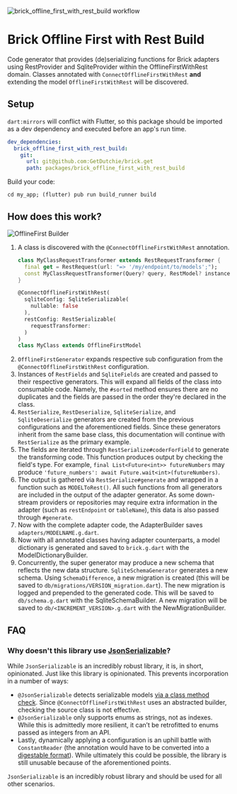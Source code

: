 ![brick_offline_first_with_rest_build workflow](https://github.com/GetDutchie/brick/actions/workflows/brick_offline_first_with_rest_build.yaml/badge.svg)

# Brick Offline First with Rest Build

Code generator that provides (de)serializing functions for Brick adapters using RestProvider and SqliteProvider within the OfflineFirstWithRest domain. Classes annotated with `ConnectOfflineFirstWithRest` **and** extending the model `OfflineFirstWithRest` will be discovered.

## Setup

`dart:mirrors` will conflict with Flutter, so this package should be imported as a dev dependency and executed before an app's run time.

```yaml
dev_dependencies:
  brick_offline_first_with_rest_build:
    git:
      url: git@github.com:GetDutchie/brick.get
      path: packages/brick_offline_first_with_rest_build
```

Build your code:

```shell
cd my_app; (flutter) pub run build_runner build
```

## How does this work?

![OfflineFirst Builder](https://user-images.githubusercontent.com/865897/72175884-1c399900-3392-11ea-8baa-7d50f8db6773.jpg)

1. A class is discovered with the `@ConnectOfflineFirstWithRest` annotation.
      ```dart
      class MyClassRequestTransformer extends RestRequestTransformer {
        final get = RestRequest(url: "=> '/my/endpoint/to/models';");
        const MyClassRequestTransformer(Query? query, RestModel? instance) : super(query, instance);
      }

      @ConnectOfflineFirstWithRest(
        sqliteConfig: SqliteSerializable(
          nullable: false
        ),
        restConfig: RestSerializable(
          requestTransformer:
        )
      )
      class MyClass extends OfflineFirstModel
      ```
1. `OfflineFirstGenerator` expands respective sub configuration from the `@ConnectOfflineFirstWithRest` configuration.
1. Instances of `RestFields` and `SqliteFields` are created and passed to their respective generators. This will expand all fields of the class into consumable code. Namely, the `#sorted` method ensures there are no duplicates and the fields are passed in the order they're declared in the class.
1. `RestSerialize`, `RestDeserialize`, `SqliteSerialize`, and `SqliteDeserialize` generators are created from the previous configurations and the aforementioned fields. Since these generators inherit from the same base class, this documentation will continue with `RestSerialize` as the primary example.
1. The fields are iterated through `RestSerialize#coderForField` to generate the transforming code. This function produces output by checking the field's type. For example, `final List<Future<int>> futureNumbers` may produce `'future_numbers': await Future.wait<int>(futureNumbers)`.
1. The output is gathered via `RestSerialize#generate` and wrapped in a function such as `MODELToRest()`. All such functions from all generators are included in the output of the adapter generator. As some down-stream providers or repositories may require extra information in the adapter (such as `restEndpoint` or `tableName`), this data is also passed through `#generate`.
1. Now with the complete adapter code, the AdapterBuilder saves `adapters/MODELNAME.g.dart`.
1. Now with all annotated classes having adapter counterparts, a model dictionary is generated and saved to `brick.g.dart` with the ModelDictionaryBuilder.
1. Concurrently, the super generator may produce a new schema that reflects the new data structure. `SqliteSchemaGenerator` generates a new schema. Using `SchemaDifference`, a new migration is created (this will be saved to `db/migrations/VERSION_migration.dart`). The new migration is logged and prepended to the generated code. This will be saved to `db/schema.g.dart` with the SqliteSchemaBuilder. A new migration will be saved to `db/<INCREMENT_VERSION>.g.dart` with the NewMigrationBuilder.

## FAQ

### Why doesn't this library use [JsonSerializable](https://pub.dartlang.org/packages/json_serializable)?

While `JsonSerializable` is an incredibly robust library, it is, in short, opinionated. Just like this library is opinionated. This prevents incorporation in a number of ways:

* `@JsonSerializable` detects serializable models [via a class method check](https://github.com/dart-lang/json_serializable/blob/6a39a76ff8967de50db0f4b344181328269cf978/json_serializable/lib/src/type_helpers/json_helper.dart#L131-L133). Since `@ConnectOfflineFirstWithRest` uses an abstracted builder, checking the source class is not effective.
* `@JsonSerializable` only supports enums as strings, not as indexes. While this is admittedly more resilient, it can’t be retrofitted to enums passed as integers from an API.
* Lastly, dynamically applying a configuration is an uphill battle with `ConstantReader` (the annotation would have to be converted into a [digestable format](https://github.com/dart-lang/json_serializable/blob/5cbe2f9b3009cd78c7a55277f5278ea09952340d/json_serializable/lib/src/json_serializable_generator.dart#L103)). While ultimately this could be possible, the library is still unusable because of the aforementioned points.

`JsonSerializable` is an incredibly robust library and should be used for all other scenarios.
